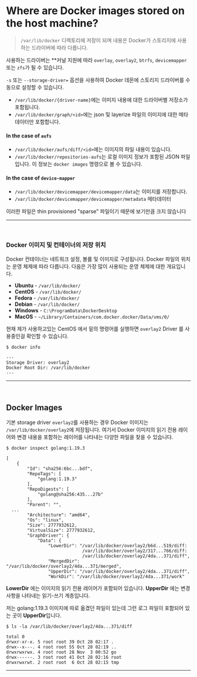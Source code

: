 # Where are Docker images stored on the host machine?

> `/var/lib/docker` 디렉토리에 저장이 되며 내용은 Docker가 스토리지에 사용하는 드라이버에 따라 다릅니다.

사용하는 드라이버는 **커널 지원에 따라 `overlay`, `overlay2`, `btrfs`, `devicemapper` 또는 `zfs`가 될 수 있습니다. 


`-s` 또는 `--storage-driver=` 옵션을 사용하여 Docker 데몬에 스토리지 드라이버를 수동으로 설정할 수 있습니다.

- `/var/lib/docker/{driver-name}`에는 이미지 내용에 대한 드라이버별 저장소가 포함됩니다.
- `/var/lib/docker/graph/<id>`에는 json 및 layerize 파일의 이미지에 대한 메타데이터만 포함합니다.

#### In the case of `aufs`
- `/var/lib/docker/aufs/diff/<id>`에는 이미지의 파일 내용이 있습니다.
- `/var/lib/docker/repositories-aufs`는 로컬 이미지 정보가 포함된 JSON 파일입니다. 이 정보는 `docker images` 명령으로 볼 수 있습니다.

#### In the case of `device-mapper`
- `/var/lib/docker/devicemapper/devicemapper/data`는 이미지를 저장합니다.
- `/var/lib/docker/devicemapper/devicemapper/metadata` 메타데이터

이러한 파일은 thin provisioned "sparse" 파일이기 때문에 보기만큼 크지 않습니다

---

<br>

### Docker 이미지 및 컨테이너의 저장 위치
Docker 컨테이너는 네트워크 설정, 볼륨 및 이미지로 구성됩니다. Docker 파일의 위치는 운영 체제에 따라 다릅니다. 다음은 가장 많이 사용되는 운영 체제에 대한 개요입니다.

- **Ubuntu** - `/var/lib/docker/`
- **CentOS** - `/var/lib/docker/`
- **Fedora** - `/var/lib/docker/`
- **Debian** - `/var/lib/docker/`
- **Windows** - `C:\ProgramData\DockerDesktop`
- **MacOS** - `~/Library/Containers/com.docker.docker/Data/vms/0/`


현재 제가 사용하고있는 CentOS 에서 밑의 명령어를 실행하면 `overlay2` Driver 를 사용중인걸 확인할 수 있습니다.

```
$ docker info

---
Storage Driver: overlay2
Docker Root Dir: /var/lib/docker
---
```

---

<br>

## Docker Images
기본 storage driver `overlay2`를 사용하는 경우 Docker 이미지는 `/var/lib/docker/overlay2`에 저장됩니다.
여기서 Docker 이미지의 읽기 전용 레이어와 변경 내용을 포함하는 레이어를 나타내는 다양한 파일을 찾을 수 있습니다.

```
$ docker inspect golang:1.19.3

[
    {
        "Id": "sha256:6bc...bdf",
        "RepoTags": [
            "golang:1.19.3"
        ],
        "RepoDigests": [
            "golang@sha256:435...27b"
        ],
        "Parent": "",
  ...
        "Architecture": "amd64",
        "Os": "linux",
        "Size": 2777932612,
        "VirtualSize": 2777932612,
        "GraphDriver": {
            "Data": {
                "LowerDir": "/var/lib/docker/overlay2/b6d...519/diff:
                             /var/lib/docker/overlay2/317...766/diff:
                             /var/lib/docker/overlay2/4da...371/diff",
                "MergedDir": "/var/lib/docker/overlay2/4da...371/merged",
                "UpperDir": "/var/lib/docker/overlay2/4da...371/diff",
                "WorkDir": "/var/lib/docker/overlay2/4da...371/work"
```
**LowerDir** 에는 이미지의 읽기 전용 레이어가 포함되어 있습니다. **UpperDir** 에는 변경 사항을 나타내는 읽기-쓰기 계층입니다.

저는 golang:1.19.3 이미지에 따로 옮겼던 파일이 있는데 그런 로그 파일이 포함되어 있는 곳이 **UpperDir**입니다.

```
$ ls -la /var/lib/docker/overlay2/4da...371/diff

total 0
drwxr-xr-x. 5 root root 39 Oct 28 02:17 .
drwx--x---. 4 root root 55 Oct 28 02:19 ..
drwxrwxrwx. 4 root root 28 Nov  3 00:52 go
drwx------. 3 root root 41 Oct 28 02:16 root
drwxrwxrwt. 2 root root  6 Oct 28 02:15 tmp

```

---
